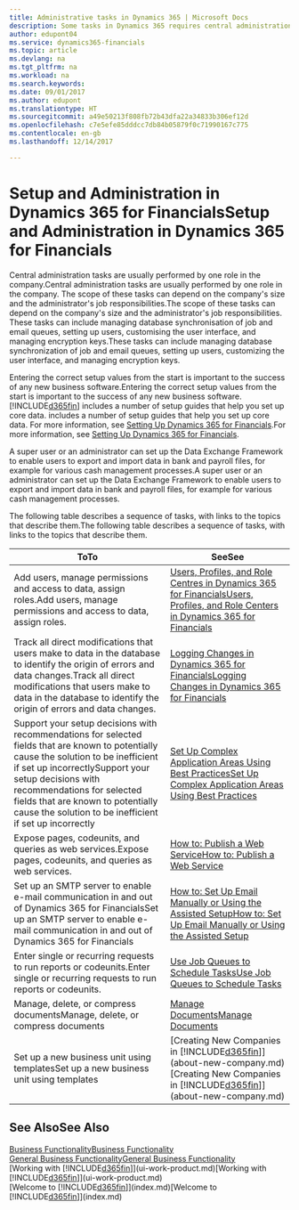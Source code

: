 ```yaml
---
title: Administrative tasks in Dynamics 365 | Microsoft Docs
description: Some tasks in Dynamics 365 requires central administration and setup. See what they are and learn what to do.
author: edupont04
ms.service: dynamics365-financials
ms.topic: article
ms.devlang: na
ms.tgt_pltfrm: na
ms.workload: na
ms.search.keywords: 
ms.date: 09/01/2017
ms.author: edupont
ms.translationtype: HT
ms.sourcegitcommit: a49e50213f808fb72b43dfa22a34833b306ef12d
ms.openlocfilehash: c7e5efe85dddcc7db84b05879f0c71990167c775
ms.contentlocale: en-gb
ms.lasthandoff: 12/14/2017

---
```

# <a name="setup-and-administration-in-dynamics-365-for-financials"></a><span data-ttu-id="3c060-104">Setup and Administration in Dynamics 365 for Financials</span><span class="sxs-lookup"><span data-stu-id="3c060-104">Setup and Administration in Dynamics 365 for Financials</span></span>
<span data-ttu-id="3c060-105">Central administration tasks are usually performed by one role in the company.</span><span class="sxs-lookup"><span data-stu-id="3c060-105">Central administration tasks are usually performed by one role in the company.</span></span> <span data-ttu-id="3c060-106">The scope of these tasks can depend on the company's size and the administrator's job responsibilities.</span><span class="sxs-lookup"><span data-stu-id="3c060-106">The scope of these tasks can depend on the company's size and the administrator's job responsibilities.</span></span> <span data-ttu-id="3c060-107">These tasks can include managing database synchronisation of job and email queues, setting up users, customising the user interface, and managing encryption keys.</span><span class="sxs-lookup"><span data-stu-id="3c060-107">These tasks can include managing database synchronization of job and email queues, setting up users, customizing the user interface, and managing encryption keys.</span></span>  

<span data-ttu-id="3c060-108">Entering the correct setup values from the start is important to the success of any new business software.</span><span class="sxs-lookup"><span data-stu-id="3c060-108">Entering the correct setup values from the start is important to the success of any new business software.</span></span> [!INCLUDE[d365fin](includes/d365fin_md.md)]<span data-ttu-id="3c060-109"> includes a number of setup guides that help you set up core data.</span><span class="sxs-lookup"><span data-stu-id="3c060-109"> includes a number of setup guides that help you set up core data.</span></span> <span data-ttu-id="3c060-110">For more information, see [Setting Up Dynamics 365 for Financials](setup.md).</span><span class="sxs-lookup"><span data-stu-id="3c060-110">For more information, see [Setting Up Dynamics 365 for Financials](setup.md).</span></span>

<!--Whether you use [!INCLUDE[rim](../../includes/rim_md.md)] to implement setup values or you manually enter them in the new company, you can support your setup decisions with some general recommendations for selected setup fields that are known to potentially cause the solution to be inefficient if defined incorrectly.-->  

<span data-ttu-id="3c060-111">A super user or an administrator can set up the Data Exchange Framework to enable users to export and import data in bank and payroll files, for example for various cash management processes.</span><span class="sxs-lookup"><span data-stu-id="3c060-111">A super user or an administrator can set up the Data Exchange Framework to enable users to export and import data in bank and payroll files, for example for various cash management processes.</span></span>  

<span data-ttu-id="3c060-112">The following table describes a sequence of tasks, with links to the topics that describe them.</span><span class="sxs-lookup"><span data-stu-id="3c060-112">The following table describes a sequence of tasks, with links to the topics that describe them.</span></span>   

|<span data-ttu-id="3c060-113">**To**</span><span class="sxs-lookup"><span data-stu-id="3c060-113">**To**</span></span>|<span data-ttu-id="3c060-114">**See**</span><span class="sxs-lookup"><span data-stu-id="3c060-114">**See**</span></span>|  
|------------|-------------|  
|<span data-ttu-id="3c060-115">Add users, manage permissions and access to data, assign roles.</span><span class="sxs-lookup"><span data-stu-id="3c060-115">Add users, manage permissions and access to data, assign roles.</span></span>|[<span data-ttu-id="3c060-116">Users, Profiles, and Role Centres in Dynamics 365 for Financials</span><span class="sxs-lookup"><span data-stu-id="3c060-116">Users, Profiles, and Role Centers in Dynamics 365 for Financials</span></span>](admin-users-profiles-roles.md)|  
|<span data-ttu-id="3c060-117">Track all direct modifications that users make to data in the database to identify the origin of errors and data changes.</span><span class="sxs-lookup"><span data-stu-id="3c060-117">Track all direct modifications that users make to data in the database to identify the origin of errors and data changes.</span></span>|[<span data-ttu-id="3c060-118">Logging Changes in Dynamics 365 for Financials</span><span class="sxs-lookup"><span data-stu-id="3c060-118">Logging Changes in Dynamics 365 for Financials</span></span>](across-log-changes.md)|  
|<span data-ttu-id="3c060-119">Support your setup decisions with recommendations for selected fields that are known to potentially cause the solution to be inefficient if set up incorrectly</span><span class="sxs-lookup"><span data-stu-id="3c060-119">Support your setup decisions with recommendations for selected fields that are known to potentially cause the solution to be inefficient if set up incorrectly</span></span>|[<span data-ttu-id="3c060-120">Set Up Complex Application Areas Using Best Practices</span><span class="sxs-lookup"><span data-stu-id="3c060-120">Set Up Complex Application Areas Using Best Practices</span></span>](set-up-complex-application-areas-using-best-practices.md)|  
|<span data-ttu-id="3c060-121">Expose pages, codeunits, and queries as web services.</span><span class="sxs-lookup"><span data-stu-id="3c060-121">Expose pages, codeunits, and queries as web services.</span></span>|[<span data-ttu-id="3c060-122">How to: Publish a Web Service</span><span class="sxs-lookup"><span data-stu-id="3c060-122">How to: Publish a Web Service</span></span>](across-how-publish-web-service.md)|  
|<span data-ttu-id="3c060-123">Set up an SMTP server to enable e-mail communication in and out of Dynamics 365 for Financials</span><span class="sxs-lookup"><span data-stu-id="3c060-123">Set up an SMTP server to enable e-mail communication in and out of Dynamics 365 for Financials</span></span>| [<span data-ttu-id="3c060-124">How to: Set Up Email Manually or Using the Assisted Setup</span><span class="sxs-lookup"><span data-stu-id="3c060-124">How to: Set Up Email Manually or Using the Assisted Setup</span></span>](madeira-how-setup-email.md)|  
|<span data-ttu-id="3c060-125">Enter single or recurring requests to run reports or codeunits.</span><span class="sxs-lookup"><span data-stu-id="3c060-125">Enter single or recurring requests to run reports or codeunits.</span></span>|[<span data-ttu-id="3c060-126">Use Job Queues to Schedule Tasks</span><span class="sxs-lookup"><span data-stu-id="3c060-126">Use Job Queues to Schedule Tasks</span></span>](admin-job-queues-schedule-tasks.md)|  
|<span data-ttu-id="3c060-127">Manage, delete, or compress documents</span><span class="sxs-lookup"><span data-stu-id="3c060-127">Manage, delete, or compress documents</span></span>|[<span data-ttu-id="3c060-128">Manage Documents</span><span class="sxs-lookup"><span data-stu-id="3c060-128">Manage Documents</span></span>](admin-manage-documents.md)|  
|<span data-ttu-id="3c060-129">Set up a new business unit using templates</span><span class="sxs-lookup"><span data-stu-id="3c060-129">Set up a new business unit using templates</span></span>|<span data-ttu-id="3c060-130">[Creating New Companies in [!INCLUDE[d365fin](includes/d365fin_md.md)]](about-new-company.md)</span><span class="sxs-lookup"><span data-stu-id="3c060-130">[Creating New Companies in [!INCLUDE[d365fin](includes/d365fin_md.md)]](about-new-company.md)</span></span>|  

## <a name="see-also"></a><span data-ttu-id="3c060-131">See Also</span><span class="sxs-lookup"><span data-stu-id="3c060-131">See Also</span></span>
[<span data-ttu-id="3c060-132">Business Functionality</span><span class="sxs-lookup"><span data-stu-id="3c060-132">Business Functionality</span></span>](madeira-business-functionality.md)  
[<span data-ttu-id="3c060-133">General Business Functionality</span><span class="sxs-lookup"><span data-stu-id="3c060-133">General Business Functionality</span></span>](ui-across-business-areas.md)  
<span data-ttu-id="3c060-134">[Working with [!INCLUDE[d365fin](includes/d365fin_md.md)]](ui-work-product.md)</span><span class="sxs-lookup"><span data-stu-id="3c060-134">[Working with [!INCLUDE[d365fin](includes/d365fin_md.md)]](ui-work-product.md)</span></span>  
<span data-ttu-id="3c060-135">[Welcome to [!INCLUDE[d365fin](includes/d365fin_md.md)]](index.md)</span><span class="sxs-lookup"><span data-stu-id="3c060-135">[Welcome to [!INCLUDE[d365fin](includes/d365fin_md.md)]](index.md)</span></span>  

